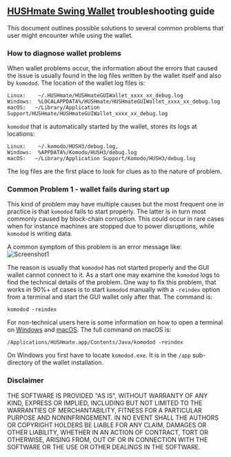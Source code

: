 ## [HUSHmate Swing Wallet](https://swing.hushmate.com/) troubleshooting guide

This document outlines possible solutions to several common problems that user might encounter while using the wallet.

### How to diagnose wallet problems

When wallet problems occur, the information about the errors that caused the issue is usually found in the log files written by the wallet itself and also by `komodod`. The location of the wallet log files is:
```
Linux:    ~/.HUSHmate/HUSHmateGUIWallet_xxxx_xx_debug.log 
Windows:  %LOCALAPPDATA%/HUSHmate/HUSHmateGUIWallet_xxxx_xx_debug.log
macOS:   ~/Library/Application Support/HUSHmate/HUSHmateGUIWallet_xxxx_xx_debug.log
```
`komodod` that is automatically started by the wallet, stores its logs at locations:
```
Linux:    ~/.komodo/HUSH3/debug.log, 
Windows:  %APPDATA%/Komodo/HUSH3/debug.log
macOS:   ~/Library/Application Support/Komodo/HUSH3/debug.log
 ```
The log files are the first place to look for clues as to the nature of problem.

### Common Problem 1 - wallet fails during start up

This kind of problem may have multiple causes but the most frequent one in practice is that `komodod` fails to start properly. The latter is in turn most commonly caused by block-chain corruption. This could occur 
in rare cases when for instance machines are stopped due to power disruptions, while `komodod` is writing data.

A common symptom of this problem is an error message like:
![Screenshot1](EOF_error.png "Chat Window") 

The reason is usually that `komodod` has not started properly and the GUI wallet cannot connect to it. As a start
one may examine the `komodod` logs to find the technical details of the problem. One way to fix this problem, that 
works in 90%+ of cases is to start `komodod` manually with a `-reindex` option from a terminal and start the GUI wallet only after that. The command is:
```
komodod -reindex
```
For non-technical users here is some information on how to open a terminal on [Windows](https://www.lifewire.com/how-to-open-command-prompt-2618089) and [macOS](https://www.wikihow.com/Open-a-Terminal-Window-in-Mac). The full command on macOS is:
```
/Applications/HUSHmate.app/Contents/Java/komodod -reindex
```
On Windows you first have to locate `komodod.exe`. It is in the `/app` sub-directory of the wallet installation.

### Disclaimer

THE SOFTWARE IS PROVIDED "AS IS", WITHOUT WARRANTY OF ANY KIND, EXPRESS OR
IMPLIED, INCLUDING BUT NOT LIMITED TO THE WARRANTIES OF MERCHANTABILITY,
FITNESS FOR A PARTICULAR PURPOSE AND NONINFRINGEMENT. IN NO EVENT SHALL THE
AUTHORS OR COPYRIGHT HOLDERS BE LIABLE FOR ANY CLAIM, DAMAGES OR OTHER
LIABILITY, WHETHER IN AN ACTION OF CONTRACT, TORT OR OTHERWISE, ARISING FROM,
OUT OF OR IN CONNECTION WITH THE SOFTWARE OR THE USE OR OTHER DEALINGS IN THE
SOFTWARE.
